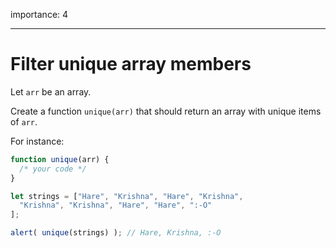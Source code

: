 importance: 4

---

# Filter unique array members

Let `arr` be an array.

Create a function `unique(arr)` that should return an array with unique items of `arr`.

For instance:

```js
function unique(arr) {
  /* your code */
}

let strings = ["Hare", "Krishna", "Hare", "Krishna",
  "Krishna", "Krishna", "Hare", "Hare", ":-O"
];

alert( unique(strings) ); // Hare, Krishna, :-O
```